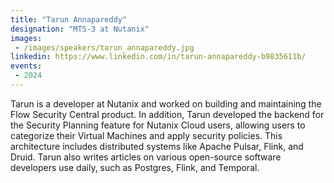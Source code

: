 ```yaml
---
title: "Tarun Annapareddy"
designation: "MTS-3 at Nutanix"
images:
 - /images/speakers/tarun_annapareddy.jpg
linkedin: https://www.linkedin.com/in/tarun-annapareddy-b9835611b/
events:
 - 2024
---
```


Tarun is a developer at Nutanix and worked on building and maintaining the Flow Security Central product. In addition, Tarun developed the backend for the Security Planning feature for Nutanix Cloud users, allowing users to categorize their Virtual Machines and apply security policies. This architecture includes distributed systems like Apache Pulsar, Flink, and Druid. Tarun also writes articles on various open-source software developers use daily, such as Postgres, Flink, and Temporal.